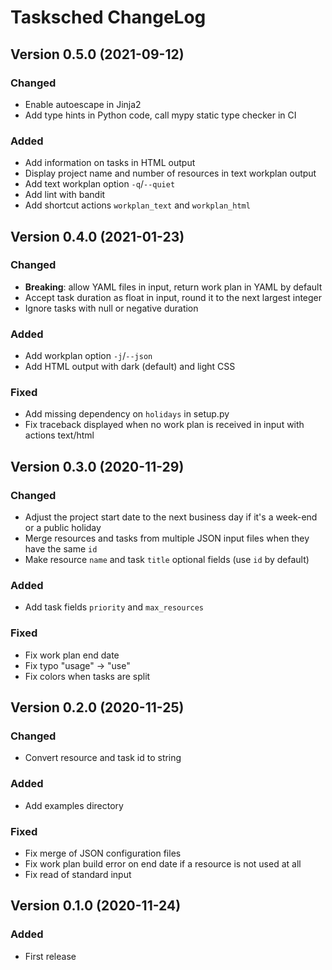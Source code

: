 <!--
SPDX-FileCopyrightText: 2020-2025 Sébastien Helleu <flashcode@flashtux.org>

SPDX-License-Identifier: GPL-3.0-or-later
-->

# Tasksched ChangeLog

## Version 0.5.0 (2021-09-12)

### Changed

- Enable autoescape in Jinja2
- Add type hints in Python code, call mypy static type checker in CI

### Added

- Add information on tasks in HTML output
- Display project name and number of resources in text workplan output
- Add text workplan option `-q`/`--quiet`
- Add lint with bandit
- Add shortcut actions `workplan_text` and `workplan_html`

## Version 0.4.0 (2021-01-23)

### Changed

- **Breaking**: allow YAML files in input, return work plan in YAML by default
- Accept task duration as float in input, round it to the next largest integer
- Ignore tasks with null or negative duration

### Added

- Add workplan option `-j`/`--json`
- Add HTML output with dark (default) and light CSS

### Fixed

- Add missing dependency on `holidays` in setup.py
- Fix traceback displayed when no work plan is received in input with actions text/html

## Version 0.3.0 (2020-11-29)

### Changed

- Adjust the project start date to the next business day if it's a week-end or a public holiday
- Merge resources and tasks from multiple JSON input files when they have the same `id`
- Make resource `name` and task `title` optional fields (use `id` by default)

### Added

- Add task fields `priority` and `max_resources`

### Fixed

- Fix work plan end date
- Fix typo "usage" -> "use"
- Fix colors when tasks are split

## Version 0.2.0 (2020-11-25)

### Changed

- Convert resource and task id to string

### Added

- Add examples directory

### Fixed

- Fix merge of JSON configuration files
- Fix work plan build error on end date if a resource is not used at all
- Fix read of standard input

## Version 0.1.0 (2020-11-24)

### Added

- First release
